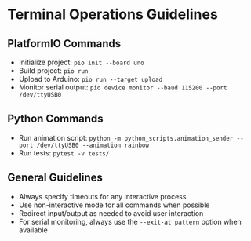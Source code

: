 # Terminal Operations Guidelines

## PlatformIO Commands
- Initialize project: `pio init --board uno`
- Build project: `pio run`
- Upload to Arduino: `pio run --target upload`
- Monitor serial output: `pio device monitor --baud 115200 --port /dev/ttyUSB0`

## Python Commands
- Run animation script: `python -m python_scripts.animation_sender --port /dev/ttyUSB0 --animation rainbow`
- Run tests: `pytest -v tests/`

## General Guidelines
- Always specify timeouts for any interactive process
- Use non-interactive mode for all commands when possible
- Redirect input/output as needed to avoid user interaction
- For serial monitoring, always use the `--exit-at pattern` option when available 